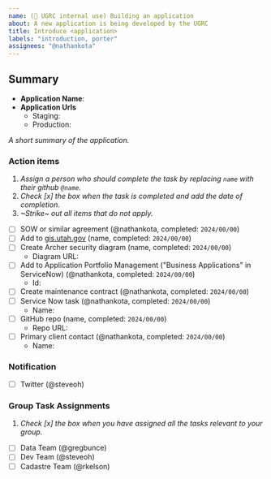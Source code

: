 ```yaml
---
name: (🔐 UGRC internal use) Building an application
about: A new application is being developed by the UGRC
title: Introduce <application>
labels: "introduction, porter"
assignees: "@nathankota"
---
```


## Summary

- **Application Name**:
- **Application Urls**
  - Staging:
  - Production:

_A short summary of the application._

### Action items

1. _Assign a person who should complete the task by replacing `name` with their github `@name`._
1. _Check [x] the box when the task is completed and add the date of completion._
1. _~Strike~ out all items that do not apply._

- [ ] SOW or similar agreement (@nathankota, completed: `2024/00/00`)
- [ ] Add to [gis.utah.gov](https://gis.utah.gov/developer/application) (name, completed: `2024/00/00`)
- [ ] Create Archer security diagram (name, completed: `2024/00/00`)
  - Diagram URL:
- [ ] Add to Application Portfolio Management ("Business Applications" in ServiceNow) (@nathankota, completed: `2024/00/00`)
  - Id:
- [ ] Create maintenance contract (@nathankota, completed: `2024/00/00`)
- [ ] Service Now task (@nathankota, completed: `2024/00/00`)
  - Name:
- [ ] GitHub repo (name, completed: `2024/00/00`)
  - Repo URL:
- [ ] Primary client contact (@nathankota, completed: `2024/00/00`)
  - Name:

### Notification

- [ ] Twitter (@steveoh)

### Group Task Assignments

1. _Check [x] the box when you have assigned all the tasks relevant to your group._

- [ ] Data Team (@gregbunce)
- [ ] Dev Team (@steveoh)
- [ ] Cadastre Team (@rkelson)
